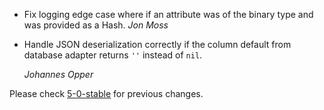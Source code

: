 *   Fix logging edge case where if an attribute was of the binary type and
    was provided as a Hash.
    *Jon Moss*

*   Handle JSON deserialization correctly if the column default from database
    adapter returns `''` instead of `nil`.

    *Johannes Opper*

Please check [5-0-stable](https://github.com/rails/rails/blob/5-0-stable/activerecord/CHANGELOG.md) for previous changes.
